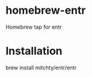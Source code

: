 homebrew-entr
==============

Homebrew tap for entr

# Installation

brew install mitchty/entr/entr
